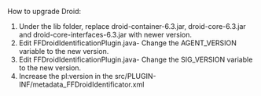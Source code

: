 
How to upgrade Droid:

1) Under the lib folder, replace droid-container-6.3.jar, droid-core-6.3.jar and droid-core-interfaces-6.3.jar with newer version.
2) Edit FFDroidIdentificationPlugin.java- Change the AGENT_VERSION variable to the new version.
3) Edit FFDroidIdentificationPlugin.java- Change the SIG_VERSION variable to the new version.
4) Increase the pl:version in the src/PLUGIN-INF/metadata_FFDroidIdentificator.xml
